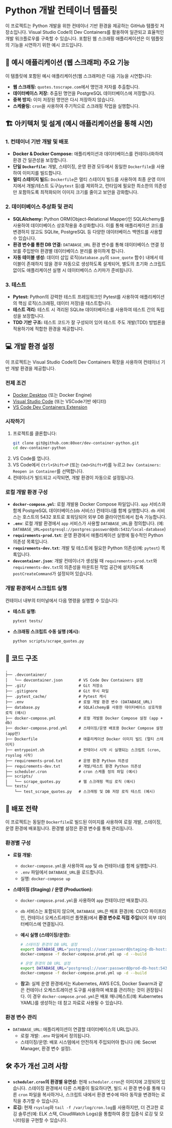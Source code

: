 # Python 개발 컨테이너 템플릿

이 프로젝트는 Python 개발을 위한 컨테이너 기반 환경을 제공하는 GitHub 템플릿 저장소입니다. Visual Studio Code의 Dev Containers를 활용하여 일관되고 효율적인 개발 워크플로우를 구축할 수 있습니다. 포함된 웹 스크래핑 애플리케이션은 이 템플릿의 기능을 시연하기 위한 예시 코드입니다.

## 🚀 예시 애플리케이션 (웹 스크래퍼) 주요 기능

이 템플릿에 포함된 예시 애플리케이션(웹 스크래퍼)은 다음 기능을 시연합니다:

- **웹 스크래핑:** `quotes.toscrape.com`에서 명언과 저자를 추출합니다.
- **데이터베이스 저장:** 추출된 명언을 PostgreSQL 데이터베이스에 저장합니다.
- **중복 방지:** 이미 저장된 명언은 다시 저장하지 않습니다.
- **스케줄링:** `cron`을 사용하여 주기적으로 스크래핑 작업을 실행합니다.

## 🏗️ 아키텍처 및 설계 (예시 애플리케이션을 통해 시연)

### 1. 컨테이너 기반 개발 및 배포

- **Docker & Docker Compose:** 애플리케이션과 데이터베이스를 컨테이너화하여 환경 간 일관성을 보장합니다.
- **단일 `Dockerfile`:** 개발, 스테이징, 운영 환경 모두에서 동일한 `Dockerfile`을 사용하여 이미지를 빌드합니다.
- **멀티 스테이지 빌드:** `Dockerfile`은 멀티 스테이지 빌드를 사용하여 최종 운영 이미지에서 개발/테스트 도구(`pytest` 등)를 제외하고, 런타임에 필요한 최소한의 의존성만 포함하도록 최적화되어 이미지 크기를 줄이고 보안을 강화합니다.

### 2. 데이터베이스 추상화 및 관리

- **SQLAlchemy:** Python ORM(Object-Relational Mapper)인 SQLAlchemy를 사용하여 데이터베이스 상호작용을 추상화합니다. 이를 통해 애플리케이션 코드를 변경하지 않고도 SQLite, PostgreSQL 등 다양한 데이터베이스 백엔드를 사용할 수 있습니다.
- **환경 변수를 통한 DB 연결:** `DATABASE_URL` 환경 변수를 통해 데이터베이스 연결 정보를 주입받아 환경별 데이터베이스 분리를 용이하게 합니다.
- **자동 테이블 생성:** 데이터 삽입 로직(`database.py`의 `save_quote` 함수) 내에서 테이블이 존재하지 않을 경우 자동으로 생성하도록 설계되어, 별도의 초기화 스크립트 없이도 애플리케이션 실행 시 데이터베이스 스키마가 준비됩니다.

### 3. 테스트

- **Pytest:** Python의 강력한 테스트 프레임워크인 Pytest를 사용하여 애플리케이션의 핵심 로직(스크래핑, 데이터 저장)을 테스트합니다.
- **테스트 격리:** 테스트 시 격리된 SQLite 데이터베이스를 사용하여 테스트 간의 독립성을 보장합니다.
- **TDD 기반 구조:** 테스트 코드가 잘 구성되어 있어 테스트 주도 개발(TDD) 방법론을 적용하기에 적합한 환경을 제공합니다.

## 💻 개발 환경 설정

이 프로젝트는 Visual Studio Code의 Dev Containers 확장을 사용하여 컨테이너 기반 개발 환경을 제공합니다.

### 전제 조건

- [Docker Desktop](https://www.docker.com/products/docker-desktop) (또는 Docker Engine)
- [Visual Studio Code](https://code.visualstudio.com/) (또는 VSCode기반 에디터)
- [VS Code Dev Containers Extension](https://marketplace.visualstudio.com/items?itemName=ms-vscode-remote.remote-containers)

### 시작하기

1.  프로젝트를 클론합니다:
    ```bash
    git clone git@github.com:80xer/dev-container-python.git
    cd dev-container-python
    ```
2.  VS Code를 엽니다.
3.  VS Code에서 `Ctrl+Shift+P` (또는 `Cmd+Shift+P`)를 누르고 `Dev Containers: Reopen in Container`를 선택합니다.
4.  컨테이너가 빌드되고 시작되면, 개발 환경이 자동으로 설정됩니다.

### 로컬 개발 환경 구성

- **`docker-compose.yml`**: 로컬 개발용 Docker Compose 파일입니다. `app` 서비스와 함께 PostgreSQL 데이터베이스(`db` 서비스) 컨테이너를 함께 실행합니다. `db` 서비스는 호스트의 5432 포트로 포워딩되어 외부 DB 클라이언트에서 접속 가능합니다.
- **`.env`**: 로컬 개발 환경에서 `app` 서비스가 사용할 `DATABASE_URL`을 정의합니다. (예: `DATABASE_URL=postgresql://postgres:password@db:5432/local-database`)
- **`requirements-prod.txt`**: 운영 환경에서 애플리케이션 실행에 필수적인 Python 의존성 목록입니다.
- **`requirements-dev.txt`**: 개발 및 테스트에 필요한 Python 의존성(예: `pytest`) 목록입니다.
- **`devcontainer.json`**: 개발 컨테이너가 생성될 때 `requirements-prod.txt`와 `requirements-dev.txt`의 의존성을 마운트된 작업 공간에 설치하도록 `postCreateCommand`가 설정되어 있습니다.

### 개발 환경에서 스크립트 실행

컨테이너 내부의 터미널에서 다음 명령을 실행할 수 있습니다:

- **테스트 실행:**
  ```bash
  pytest tests/
  ```
- **스크래핑 스크립트 수동 실행 (예시):**
  ```bash
  python scripts/scrape_quotes.py
  ```

## 📂 코드 구조

```
.
├── .devcontainer/
│   └── devcontainer.json       # VS Code Dev Containers 설정
├── .git/                       # Git 저장소
├── .gitignore                  # Git 무시 파일
├── .pytest_cache/              # Pytest 캐시
├── .env                        # 로컬 개발 환경 변수 (DATABASE_URL)
├── database.py                 # SQLAlchemy를 사용한 데이터베이스 상호작용 로직 (예시)
├── docker-compose.yml          # 로컬 개발용 Docker Compose 설정 (app + db)
├── docker-compose.prod.yml     # 스테이징/운영 배포용 Docker Compose 설정 (app만)
├── Dockerfile                  # 애플리케이션 Docker 이미지 빌드 (멀티 스테이지)
├── entrypoint.sh               # 컨테이너 시작 시 실행되는 스크립트 (cron, rsyslog 시작)
├── requirements-prod.txt       # 운영 환경 Python 의존성
├── requirements-dev.txt        # 개발/테스트 환경 Python 의존성
├── scheduler.cron              # cron 스케줄 정의 파일 (예시)
├── scripts/
│   └── scrape_quotes.py        # 웹 스크래핑 핵심 로직 (예시)
└── tests/
    └── test_scrape_quotes.py   # 스크래핑 및 DB 저장 로직 테스트 (예시)
```

## 🚀 배포 전략

이 프로젝트는 동일한 `Dockerfile`로 빌드된 이미지를 사용하여 로컬 개발, 스테이징, 운영 환경에 배포됩니다. 환경별 설정은 환경 변수를 통해 관리됩니다.

### 환경별 구성

- **로컬 개발:**

  - `docker-compose.yml`을 사용하여 `app` 및 `db` 컨테이너를 함께 실행합니다.
  - `.env` 파일에서 `DATABASE_URL`을 로드합니다.
  - 실행: `docker-compose up`

- **스테이징 (Staging) / 운영 (Production):**

  - `docker-compose.prod.yml`을 사용하여 `app` 컨테이너만 배포합니다.
  - `db` 서비스는 포함되지 않으며, `DATABASE_URL`은 배포 환경(예: CI/CD 파이프라인, 컨테이너 오케스트레이션 플랫폼)에서 **환경 변수로 직접 주입**되어 외부 데이터베이스에 연결됩니다.
  - **예시 실행 (스테이징/운영):**

    ```bash
    # 스테이징 환경의 DB URL 설정
    export DATABASE_URL="postgresql://user:password@staging-db-host:5432/staging_db"
    docker-compose -f docker-compose.prod.yml up -d --build

    # 운영 환경의 DB URL 설정
    export DATABASE_URL="postgresql://user:password@prod-db-host:5432/prod_db"
    docker-compose -f docker-compose.prod.yml up -d --build
    ```

  - **참고:** 실제 운영 환경에서는 Kubernetes, AWS ECS, Docker Swarm과 같은 컨테이너 오케스트레이션 도구를 사용하여 배포를 관리하는 것이 권장됩니다. 이 경우 `docker-compose.prod.yml`은 배포 매니페스트(예: Kubernetes YAML)를 생성하는 데 참고 자료로 사용될 수 있습니다.

### 환경 변수 관리

- `DATABASE_URL`: 애플리케이션이 연결할 데이터베이스의 URL입니다.
  - 로컬 개발: `.env` 파일에서 정의됩니다.
  - 스테이징/운영: 배포 시스템에서 안전하게 주입되어야 합니다 (예: Secret Manager, 환경 변수 설정).

## 🛠️ 추가 개선 고려 사항

- **`scheduler.cron`의 환경별 유연성:** 현재 `scheduler.cron`은 이미지에 고정되어 있습니다. 스테이징 환경에서 다른 스케줄이 필요하다면, 빌드 시 환경 변수를 통해 다른 `cron` 파일을 복사하거나, 스크립트 내에서 환경 변수에 따라 동작을 변경하는 로직을 추가할 수 있습니다.
- **로깅:** 현재 `rsyslog`와 `tail -f /var/log/cron.log`를 사용하지만, 더 견고한 로깅 솔루션(예: ELK 스택, CloudWatch Logs)을 통합하여 중앙 집중식 로깅 및 모니터링을 구현할 수 있습니다.

